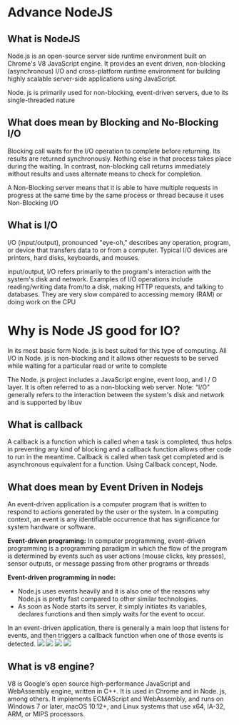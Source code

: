 # Advance NodeJS

## What is NodeJS

Node.js is an open-source server side runtime environment built on
Chrome's V8 JavaScript engine. It provides an event driven, non-blocking
(asynchronous) I/O and cross-platform runtime environment for building
highly scalable server-side applications using JavaScript.

Node. js is primarily used for non-blocking, event-driven servers, due to its single-threaded nature

## What does mean by Blocking and No-Blocking I/O

Blocking call waits for the I/O operation to complete before returning. Its results are returned synchronously. Nothing else in that process takes place during the waiting. In contrast, non-blocking call returns immediately without results and uses alternate means to check for completion.

A Non-Blocking server means that it is able to have multiple requests in progress at the same time by the same process or thread because it uses Non-Blocking I/O

## What is I/O

I/O (input/output), pronounced "eye-oh," describes any operation, program, or device that transfers data to or from a computer. Typical I/O devices are printers, hard disks, keyboards, and mouses.

input/output, I/O refers primarily to the program's interaction with the system's disk and network. Examples of I/O operations include reading/writing data from/to a disk, making HTTP requests, and talking to databases. They are very slow compared to accessing memory (RAM) or doing work on the CPU

# Why is Node JS good for IO?

In its most basic form Node. js is best suited for this type of computing. All I/O in Node. js is non-blocking and it allows other requests to be served while waiting for a particular read or write to complete

The Node. js project includes a JavaScript engine, event loop, and I / O layer. It is often referred to as a non-blocking web server. Note: “I/O” generally refers to the interaction between the system's disk and network and is supported by libuv

## What is callback

A callback is a function which is called when a task is completed, thus helps in preventing any kind of blocking and a callback function allows other code to run in the meantime. Callback is called when task get completed and is asynchronous equivalent for a function. Using Callback concept, Node.

## What does mean by Event Driven in Nodejs

An event-driven application is a computer program that is written to respond to actions generated by the user or the system. In a computing context, an event is any identifiable occurrence that has significance for system hardware or software.

**Event-driven programing:**
In computer programming, event-driven programming is a programming paradigm
in which the flow of the program is determined by events such as user actions
(mouse clicks, key presses), sensor outputs, or message passing from other
programs or threads

**Event-driven programming in node:**

- Node.js uses events heavily and it is also one of the reasons why
  Node.js is pretty fast compared to other similar technologies.
- As soon as Node starts its server, it simply initiates its variables,
  declares functions and then simply waits for the event to occur.

In an event-driven application, there is generally a main loop that
listens for events, and then triggers a callback function when one
of those events is detected.
<img src="https://media.geeksforgeeks.org/wp-content/uploads/20211017211104/EDP1drawio-660x305.png"/>
<img src="https://s1.o7planning.com/en/11951/images/21212668.png"/>
<img src="https://i.stack.imgur.com/BTm1H.png"/>
<img src="https://i.ytimg.com/vi/sFdj0I_ul7k/maxresdefault.jpg"/>

## What is v8 engine?

V8 is Google's open source high-performance JavaScript and WebAssembly engine, written in C++. It is used in Chrome and in Node. js, among others. It implements ECMAScript and WebAssembly, and runs on Windows 7 or later, macOS 10.12+, and Linux systems that use x64, IA-32, ARM, or MIPS processors.
